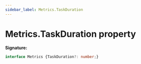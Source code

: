 ```yaml
---
sidebar_label: Metrics.TaskDuration
---
```

# Metrics.TaskDuration property

**Signature:**

```typescript
interface Metrics {TaskDuration?: number;}
```
